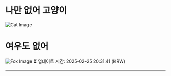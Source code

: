 
# 나만 없어 고양이

![Cat Image](https://cdn2.thecatapi.com/images/fh.jpg)

# 여우도 없어
![Fox Image](https://randomfox.ca/images/120.jpg)
⏳ 업데이트 시간: 2025-02-25 20:31:41 (KRW)

---
